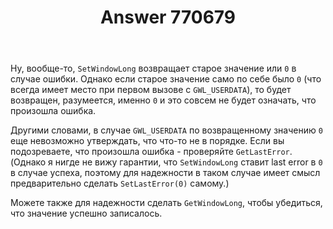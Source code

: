 ﻿---
title: "Answer 770679"
se.owner.user_id: 182825
se.owner.display_name: "AnT"
se.owner.link: "https://ru.stackoverflow.com/users/182825/ant"
se.answer_id: 770679
se.question_id: 770669
se.post_type: answer
se.score: 2
se.is_accepted: True
---
<p>Ну, вообще-то, <code>SetWindowLong</code> возвращает старое значение или <code>0</code> в случае ошибки. Однако если старое значение само по себе было <code>0</code> (что всегда имеет место при первом вызове с <code>GWL_USERDATA</code>), то будет возвращен, разумеется, именно <code>0</code> и это совсем не будет означать, что произошла ошибка.</p>

<p>Другими словами, в случае <code>GWL_USERDATA</code> по возвращенному значению <code>0</code> еще невозможно утверждать, что что-то не в порядке. Если вы подозреваете, что произошла ошибка - проверяйте <code>GetLastError</code>. (Однако я нигде не вижу гарантии, что <code>SetWindowLong</code> ставит last error в <code>0</code> в случае успеха, поэтому для надежности в таком случае имеет смысл предварительно сделать <code>SetLastError(0)</code> самому.)</p>

<p>Можете также для надежности сделать <code>GetWindowLong</code>, чтобы убедиться, что значение успешно записалось.</p>
